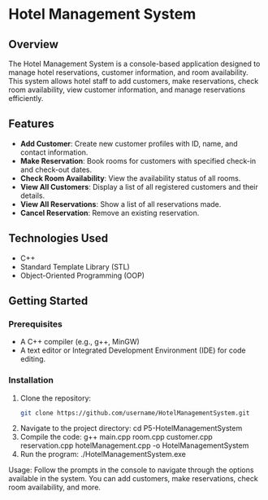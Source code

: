 # Hotel Management System

## Overview
The Hotel Management System is a console-based application designed to manage hotel reservations, customer information, and room availability. This system allows hotel staff to add customers, make reservations, check room availability, view customer information, and manage reservations efficiently.

## Features
- **Add Customer**: Create new customer profiles with ID, name, and contact information.
- **Make Reservation**: Book rooms for customers with specified check-in and check-out dates.
- **Check Room Availability**: View the availability status of all rooms.
- **View All Customers**: Display a list of all registered customers and their details.
- **View All Reservations**: Show a list of all reservations made.
- **Cancel Reservation**: Remove an existing reservation.

## Technologies Used
- C++
- Standard Template Library (STL)
- Object-Oriented Programming (OOP)

## Getting Started

### Prerequisites
- A C++ compiler (e.g., g++, MinGW)
- A text editor or Integrated Development Environment (IDE) for code editing.

### Installation
1. Clone the repository:
   ```bash
   git clone https://github.com/username/HotelManagementSystem.git
2. Navigate to the project directory:
    cd P5-HotelManagementSystem
3. Compile the code:
    g++ main.cpp room.cpp customer.cpp reservation.cpp hotelManagement.cpp -o HotelManagementSystem
4. Run the program:
    ./HotelManagementSystem.exe

Usage:
Follow the prompts in the console to navigate through the options available in the system. You can add customers, make reservations, check room availability, and more.
